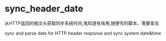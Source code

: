 # sync_header_date
从HTTP返回的报文头获取同步系统时间,鬼知道有啥用,随便写的脚本，需要拿去

sync and parse date for HTTP header response and sync system date&amp;time
